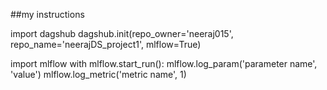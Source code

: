 ##my instructions

import dagshub
dagshub.init(repo_owner='neeraj015', repo_name='neerajDS_project1', mlflow=True)

import mlflow
with mlflow.start_run():
  mlflow.log_param('parameter name', 'value')
  mlflow.log_metric('metric name', 1)
